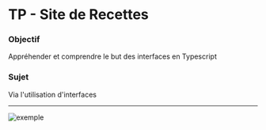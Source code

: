 # TP - Site de Recettes 
### Objectif
Appréhender et comprendre le but des interfaces en Typescript 

### Sujet
Via l'utilisation d'interfaces

---

![exemple](./exemple.png)